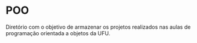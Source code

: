 # POO

Diretório com o objetivo de armazenar os projetos realizados nas aulas de programação orientada a objetos da UFU.
